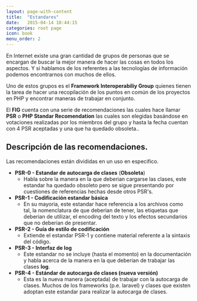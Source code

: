 ```yaml
---
layout: page-with-content
title:  "Estandares"
date:   2015-04-14 10:44:15
categories: root page
icon: book
menu_order: 2
---
```



En Internet existe una gran cantidad de grupos de personas que se encargan de
buscar la mejor manera de hacer las cosas en todos los aspectos. Y si hablamos
de los referentes a las tecnologías de información podemos encontrarnos con
muchos de ellos.

Uno de estos grupos es el **Framework Interoperabiliy Group** quienes tienen la
tarea de hacer una recopilación de los puntos en común de los proyectos en PHP y
encontrar maneras de trabajar en conjunto.

El __FIG__ cuenta con una serie de recomendaciones las cuales hace llamar
**PSR** o **PHP Standar Recomendation** las cuales son elegidas basándose en
votaciones realizadas por los miembros del grupo y hasta la fecha cuentan con 4
PSR aceptadas y una que ha quedado obsoleta..

Descripción de las recomendaciones.
---------------------------

Las recomendaciones están divididas en un uso en especifico.

- **PSR-0 - Estandar de autocarga de clases** (__Obsoleta__)
    - Habla sobre la manera en la que deberian cargarse las clases, este estandar
    ha quedado obsoleto pero se sigue presentando por cuestiones de referencias
    hechas desde otros PSR's.
- **PSR-1 - Codificación estandar básica**
    - En su mayoria, este estandar hace referencia a los archivos como tal, la
    nomenclatura de que deberian de tener, las etiquetas que deberian de utilizar,
    el encoding del texto y los efectos secundarios que no deberian de presentar.
- **PSR-2 - Guía de estilo de codificación**
    - Extiende el estandar PSR-1 y contiene material referente a la sintaxis del
    código.
- **PSR-3 - Interfaz de log**
    - Este estandar no se incluye (hasta el momento) en la documentación y habla
    acerca de la manera en la que deberian de trabajar las clases __log__.
- **PSR-4 - Estándar de autocarga de clases (nueva versión)**
    - Esta es la nueva manera (aceptada) de trabajar con la autocarga de clases.
    Muchos de los frameworks (p.e. laravel) y clases que existen adoptan este
    estandar para realizar la autocarga de clases.
